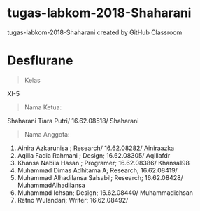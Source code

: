 # tugas-labkom-2018-Shaharani
tugas-labkom-2018-Shaharani created by GitHub Classroom

# Desflurane 

> Kelas 

XI-5

> Nama Ketua: 

Shaharani Tiara Putri/ 16.62.08518/ Shaharani

> Nama Anggota:
1. Ainira Azkarunisa ; Research/ 16.62.08282/ Ainiraazka
2. Aqilla Fadia Rahmani ; Design; 16.62.08305/ Aqillafdr
3. Khansa Nabila Hasan ; Programer; 16.62.08386/ Khansa198
4. Muhammad Dimas Adhitama A; Research; 16.62.08419/ 
5. Muhammad Alhadilansa Salsabil; Research; 16.62.08428/ MuhammadAlhadilansa
6. Muhammad Ichsan; Design; 16.62.08440/ Muhammadichsan
7. Retno Wulandari; Writer; 16.62.08492/ 

